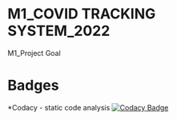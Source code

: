 # M1_COVID TRACKING SYSTEM_2022
M1_Project Goal



# Badges

*Codacy - static code analysis
[![Codacy Badge](https://app.codacy.com/project/badge/Grade/9c701dc773cc416daecbe747d6f7c61a)](https://www.codacy.com/gh/Abiramikoperundevi/M1_Project_2022/dashboard?utm_source=github.com&amp;utm_medium=referral&amp;utm_content=Abiramikoperundevi/M1_Project_2022&amp;utm_campaign=Badge_Grade)
